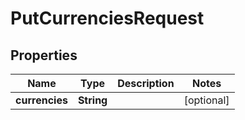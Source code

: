 # PutCurrenciesRequest

## Properties
Name | Type | Description | Notes
------------ | ------------- | ------------- | -------------
**currencies** | **String** |  |  [optional]

